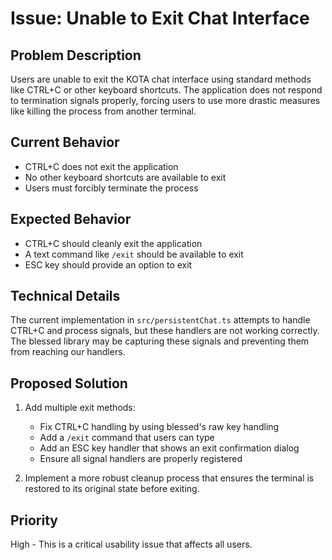 # Issue: Unable to Exit Chat Interface

## Problem Description
Users are unable to exit the KOTA chat interface using standard methods like CTRL+C or other keyboard shortcuts. The application does not respond to termination signals properly, forcing users to use more drastic measures like killing the process from another terminal.

## Current Behavior
- CTRL+C does not exit the application
- No other keyboard shortcuts are available to exit
- Users must forcibly terminate the process

## Expected Behavior
- CTRL+C should cleanly exit the application
- A text command like `/exit` should be available to exit
- ESC key should provide an option to exit

## Technical Details
The current implementation in `src/persistentChat.ts` attempts to handle CTRL+C and process signals, but these handlers are not working correctly. The blessed library may be capturing these signals and preventing them from reaching our handlers.

## Proposed Solution
1. Add multiple exit methods:
   - Fix CTRL+C handling by using blessed's raw key handling
   - Add a `/exit` command that users can type
   - Add an ESC key handler that shows an exit confirmation dialog
   - Ensure all signal handlers are properly registered

2. Implement a more robust cleanup process that ensures the terminal is restored to its original state before exiting.

## Priority
High - This is a critical usability issue that affects all users.

